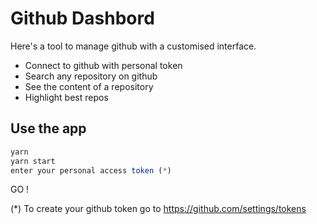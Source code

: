 # Github Dashbord

Here's a tool to manage github with a customised interface.

* Connect to github with personal token
* Search any repository on github
* See the content of a repository
* Highlight best repos

## Use the app

```javascript
yarn
yarn start
enter your personal access token (*)
```
GO !
>
(*) To create your github token go to <https://github.com/settings/tokens>
